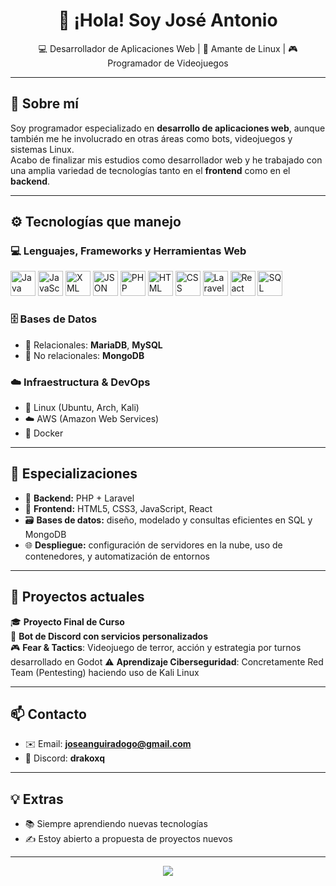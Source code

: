 <!-- Encabezado llamativo -->
<h1 align="center">👋 ¡Hola! Soy José Antonio</h1>
<p align="center">
  💻 Desarrollador de Aplicaciones Web | 🐧 Amante de Linux | 🎮 Programador de Videojuegos
</p>

---

## 🧠 Sobre mí

Soy programador especializado en **desarrollo de aplicaciones web**, aunque también me he involucrado en otras áreas como bots, videojuegos y sistemas Linux.  
Acabo de finalizar mis estudios como desarrollador web y he trabajado con una amplia variedad de tecnologías tanto en el **frontend** como en el **backend**.

---

## ⚙️ Tecnologías que manejo

### 💻 Lenguajes, Frameworks y Herramientas Web

<p>
  <img src="https://www.svgrepo.com/show/303388/java-4-logo.svg" alt="Java" width="40" title="Java"/>
  <img src="https://cdn.jsdelivr.net/gh/devicons/devicon/icons/javascript/javascript-original.svg" alt="JavaScript" width="40" title="JavaScript"/>
  <img src="https://www.svgrepo.com/show/56785/xml.svg" alt="XML" width="40" title="XML"/>
  <img src="https://www.svgrepo.com/show/29753/javascript.svg" alt="JSON" width="40" title="JSON"/>
  <img src="https://www.svgrepo.com/show/349474/php.svg" alt="PHP" width="40" title="PHP"/>
  <img src="https://www.svgrepo.com/show/508837/html5-01.svg" alt="HTML" width="40" title="HTML5"/>
  <img src="https://www.svgrepo.com/show/508794/css3-01.svg" alt="CSS" width="40" title="CSS3"/>
  <img src="https://www.svgrepo.com/show/353985/laravel.svg" alt="Laravel" width="40" title="Laravel"/>
  <img src="https://www.svgrepo.com/show/452092/react.svg" alt="React" width="40" title="React"/>
  <img src="https://www.svgrepo.com/show/331759/sql-azure.svg" alt="SQL" width="40" title="SQL / Bases de Datos"/>
</p>

### 🗄️ Bases de Datos
- 🔹 Relacionales: **MariaDB**, **MySQL**
- 🔸 No relacionales: **MongoDB**

### ☁️ Infraestructura & DevOps
- 🐧 Linux (Ubuntu, Arch, Kali)
- ☁️ AWS (Amazon Web Services)
- 🐳 Docker

---

## 🧩 Especializaciones

- 🔧 **Backend:** PHP + Laravel
- 🎨 **Frontend:** HTML5, CSS3, JavaScript, React
- 🗃️ **Bases de datos:** diseño, modelado y consultas eficientes en SQL y MongoDB
- 🌐 **Despliegue:** configuración de servidores en la nube, uso de contenedores, y automatización de entornos

---

## 🧪 Proyectos actuales

🎓 **Proyecto Final de Curso**  
🤖 **Bot de Discord con servicios personalizados**  
🎮 **Fear & Tactics**: Videojuego de terror, acción y estrategia por turnos desarrollado en Godot
⚠️ **Aprendizaje Ciberseguridad**: Concretamente Red Team (Pentesting) haciendo uso de Kali Linux

---

## 📫 Contacto

- ✉️ Email: **joseanguiradogo@gmail.com**
- 💬 Discord: **drakoxq**

---

## 💡 Extras

- 📚 Siempre aprendiendo nuevas tecnologías
- ✍️ Estoy abierto a propuesta de proyectos nuevos

---

<p align="center">
  <img src="https://capsule-render.vercel.app/api?type=waving&color=gradient&height=100&section=footer"/>
</p>
